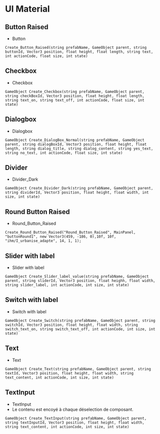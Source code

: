 # UI Material

## Button Raised

- Button

```
Create_Button_Raised(string prefabName, GameObject parent, string buttonId, Vector3 position, float height, float length, string text, int actionCode, float size, int state)
```

## Checkbox
- Checkbox

```
GameObject Create_Checkbox(string prefabName, GameObject parent, string checkBoxId, Vector3 position, float height, float length, string text_on, string text_off, int actionCode, float size, int state)
```

## Dialogbox
- Dialogbox

```
GameObject Create_DialogBox_Normal(string prefabName, GameObject parent, string dialogBoxId, Vector3 position, float height, float length, string dialog_title, string dialog_content, string yes_text, string no_text, int actionCode, float size, int state)
```

## Divider 
- Divider_Dark

```
GameObject Create_Divider_Dark(string prefabName, GameObject parent, string dividerId, Vector3 position, float height, float width, int size, int state)
```

## Round Button Raised
- Round_Button_Raised

```
Create_Round_Button_Raised("Round_Button_Raised", MainPanel, "buttonRound1", new Vector3(459, -186, 0),10f, 10f, "ihm/I_urbanise_adapte", 14, 1, 1);
```

## Slider with label

- Slider with label

```
GameObject Create_Slider_label_value(string prefabName, GameObject parent, string sliderId, Vector3 position, float heighh, float width, string slider_label, int actionCode, int size, int state)
```

## Switch with label
- Switch with label

```
GameObject Create_Switch(string prefabName, GameObject parent, string switchId, Vector3 position, float height, float width, string switch_text_on, string switch_text_off, int actionCode, int size, int state)
```


## Text

- Text

```
GameObject Create_Text(string prefabName, GameObject parent, string textId, Vector3 position, float height, float width, string text_content, int actionCode, int size, int state)
```


## TextInput

- TextInput
- Le contenu est encoyé à chaque déselection de composant. 
		
```
GameObject Create_TextInput(string prefabName, GameObject parent, string textInputId, Vector3 position, float height, float width, string text_content, int actionCode, int size, int state)
```
